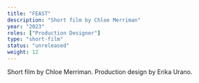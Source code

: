 ```yaml
---
title: "FEAST"
description: "Short film by Chloe Merriman"
year: "2023"
roles: ["Production Designer"]
type: "short-film"
status: "unreleased"
weight: 12
---
```


Short film by Chloe Merriman. Production design by Erika Urano. 
 